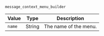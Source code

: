 `message_context_menu_builder`

| Value         | Type   | Description           |
|---------------|--------|-----------------------|
| `name`        | String | The name of the menu. |